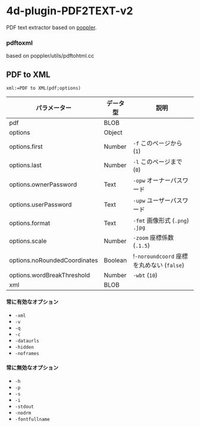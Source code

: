 # 4d-plugin-PDF2TEXT-v2
PDF text extractor based on [poppler](https://poppler.freedesktop.org).

### pdftoxml

based on poppler/utils/pdftohtml.cc

## PDF to XML

```4d
xml:=PDF to XML(pdf;options)
```

|パラメーター|データ型|説明|
|-|-|-|
|pdf|BLOB||
|options|Object||
|options.first|Number|`-f` このページから (`1`)|
|options.last|Number|`-l` このページまで (`0`)|
|options.ownerPassword|Text|`-opw` オーナーパスワード|
|options.userPassword|Text|`-upw` ユーザーパスワード|
|options.format|Text|`-fmt` 画像形式 (`.png`) `.jpg`|
|options.scale|Number|`-zoom` 座標係数 (`.1.5`)|
|options.noRoundedCoordinates|Boolean|!`-noroundcoord` 座標を丸めない (`false`)|
|options.wordBreakThreshold|Number|`-wbt` (`10`)|
|xml|BLOB||

#### 常に有効なオプション

* `-xml`
* `-v`
* `-q`
* `-c`
* `-dataurls`
* `-hidden`
* `-noframes`

#### 常に無効なオプション

* `-h`
* `-p`
* `-s`
* `-i`
* `-stdout`
* `-nodrm`
* `-fontfullname`
